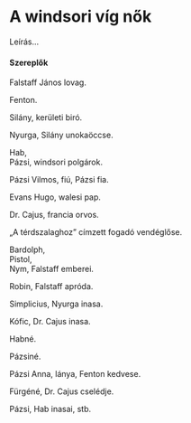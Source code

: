 <!-- ======================================================================
--- Search engine
title:          A windsori víg nők
keywords:       Windsor, víg, nő, vígjáték
description:    William Shakespeare: A windsori víg nők.
--- Menu system
order:          80
text:           A windsori víg nők
hidden:         false
umbel:          false
--- Page properties
id:             /comedies/the-merry-wives-of-windsor
document:       
layout:         layout-2-left
$-left:         play-list
searchable:     true
======================================================================= -->

# A windsori víg nők

Leírás...

#### Szereplők

Falstaff János lovag.

Fenton.

Silány, kerületi biró.

Nyurga, Silány unokaöccse.

Hab,  
Pázsi, windsori polgárok.

Pázsi Vilmos, fiú, Pázsi fia.

Evans Hugo, walesi pap.

Dr. Cajus, francia orvos.

„A térdszalaghoz” címzett fogadó vendéglőse.

Bardolph,  
Pistol,  
Nym, Falstaff emberei.

Robin, Falstaff apróda.

Simplicius, Nyurga inasa.

Kófic, Dr. Cajus inasa.

Habné.

Pázsiné.

Pázsi Anna, lánya, Fenton kedvese.

Fürgéné, Dr. Cajus cselédje.

Pázsi, Hab inasai, stb.
